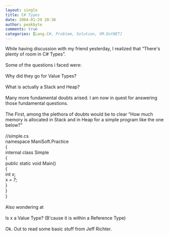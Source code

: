 ```yaml
---
layout: single
title: C# Types
date: 2004-01-29 20:38
author: peakbyte
comments: true
categories: [Lang.C#, Problem, Solution, VM.DotNET]
---
```

While having discussion with my friend yesterday, I realized that “There's plenty of room in C# Types”.
<br />
<br />Some of the questions i faced were:
<br />
<br />Why did they go for Value Types?
<br />
<br />What is actually a Stack and Heap?
<br />
<br />Many more fundamental doubts arised. I am now in quest for answering those fundamental questions.
<br />
<br />The First, among the plethora of doubts would be to clear “How much memory is allocated in Stack and in Heap for a simple program like the one below?”
<br />
<br />//simple.cs
<br />namespace ManiSoft.Practice
<br />{
<br />   internal class Simple
<br />   {
<br />       public static void Main()
<br />      {
<br />           int x;
<br />           x = 7;
<br />      }
<br />   }
<br />}
<br />
<br />Also wondering at
<br />
<br />Is x a Value Type? (B'cause it is within a Reference Type)
<br />
<br />Ok. Out to read some basic stuff from Jeff Richter.
<br />
